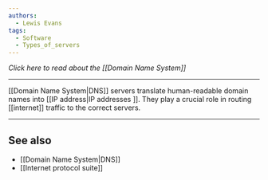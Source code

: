 ```yaml
---
authors: 
  - Lewis Evans
tags:
  - Software
  - Types_of_servers
---
```

*Click here to read about the [[Domain Name System]]*
___
[[Domain Name System|DNS]] servers translate human-readable domain names into [[IP address|IP addresses ]]. They play a crucial role in routing [[internet]] traffic to the correct servers.

___
## See also
- [[Domain Name System|DNS]]
- [[Internet protocol suite]]